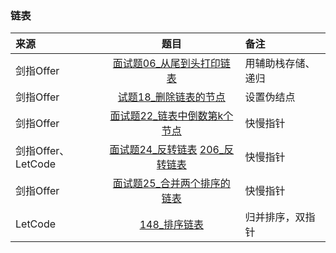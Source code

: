 ### 链表
来源|题目|备注
:---|:---:|:---|
剑指Offer|[面试题06_从尾到头打印链表](JianZhiOffer/面试题06_从尾到头打印链表.py)|用辅助栈存储、递归|
剑指Offer|[试题18_删除链表的节点](JianZhiOffer/面试题18_删除链表的节点.py)|设置伪结点|
剑指Offer|[面试题22_链表中倒数第k个节点](JianZhiOffer/面试题22_链表中倒数第k个节点.py)|快慢指针|
剑指Offer、LetCode|[面试题24_反转链表](JianZhiOffer/面试题24_反转链表.py)  [206_反转链表](Leetcode/206_反转链表.py)|快慢指针|
剑指Offer|[面试题25_合并两个排序的链表](JianZhiOffer/面试题25_合并两个排序的链表.py)|快慢指针|
LetCode|[148_排序链表](Leetcode/148_排序链表.py)|归并排序，双指针|

